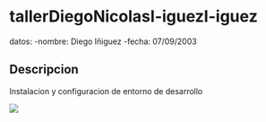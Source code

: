 # tallerDiegoNicolasI-iguezI-iguez 
datos:
-nombre: Diego Iñiguez
-fecha: 07/09/2003
## Descripcion 
Instalacion y configuracion de entorno de desarrollo

![](img/carro%20veloz.avif)